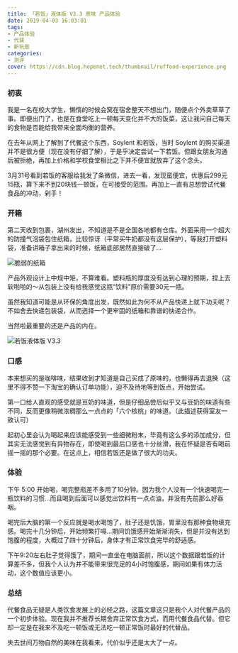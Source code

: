 ```yaml
---
title: 「若饭」液体版 V3.3 原味 产品体验
date: 2019-04-03 16:03:01
tags:
- 产品体验
- 代餐
- 新玩意
categories:
- 测评
cover: https://cdn.blog.hopenet.tech/thumbnail/ruffood-experience.png
---
```


### 初衷
我是一名在校大学生，懒惰的时候会窝在宿舍整天不想出门，随便点个外卖草草了事。即便出门了，也是在食堂吃上一顿每天变化并不大的饭菜，这让我问自己每天的食物是否能给我带来全面均衡的营养。

<!-- more -->

在去年从网上了解到了代餐这个东西，Soylent 和若饭，当时 Soylent 的购买渠道并不是很方便（现在没有仔细了解），于是乎决定尝试一下若饭。但跟女朋友沟通后被拒绝，再加上价格和学校食堂相比之下并不便宜就放弃了这个念头。

3月31号看到若饭的客服给我发了条微信，进去一看，发现蛮便宜，优惠后299元15瓶，算下来不到20块钱一顿饭，在可接受的范围。再加上一直有总想尝试代餐食品的冲动，剁手！

### 开箱
第二天收到包裹，湖州发出，不知道是不是全国各地都有仓库。外面采用一个超大的防撞气泡袋包住纸箱，比较惊讶（平常买牛奶都没有这层保护），等我打开塑料袋，准备讲箱子拿出来的时候，纸箱底部居然直接破了...

![脆弱的纸箱](https://cdn.blog.hopenet.tech/article/ruffood/ruofan2.jpg)

产品外观设计上中规中矩，不算难看。塑料瓶的厚度没有达到心理的预期，捏上去软啪啪的～从包装上没有给我感觉这瓶“饮料”原价需要30元一瓶。

虽然我知道可能是从环保的角度出发，既然如此为何不从产品快递上就下功夫呢？不如舍去快递包装袋，从而选择一个更牢固的纸箱和靠谱的快递合作。

当然啦最重要的还是产品的内在。

![若饭液体版 V3.3](https://cdn.blog.hopenet.tech/article/ruffood/ruofan.jpg)

### 口感
本来想买的是咖啡味，结果收到才知道是自己买成了原味的，也懒得再去退换（这里不得不赞一下淘宝的确认订单功能），迫不及待地等到饭点，开始尝试。

第一口给人直观的感受就是豆奶的味道，但是仔细品尝后似乎又与豆奶的味道有些不同，反而更像稍微浓稠那么一点点的「六个核桃」的味道。（此描述获得室友一致认可）

起初心里会认为喝起来应该能感受到一些细微粉末，毕竟有这么多的添加成分，但其实无法感觉到有异物存在，即使喝到最后口感也十分丝滑，我在怀疑是否有喝前摇一摇的那个必要。在这点上，相信若饭还是做了很大的功夫。

### 体验
下午 5:00 开始喝，喝完整瓶差不多用了10分钟。因为我个人没有一个快速喝完一瓶饮料的习惯…而且喝到后面可以感觉出饮料有一点点油，并没有先前那么好吞咽。

喝完后大脑的第一个反应就是喝水喝饱了，肚子还是饥饿，胃里没有那种食物填充感。喝完十几分钟后，开始频繁打嗝…期间饥饿感开始渐渐消失，但是并没有达到饱腹的程度，大概过了四十分钟后，身体才有正常饮食完毕的舒适感。

下午9:20左右肚子觉得饿了，期间一直坐在电脑面前，所以这个数据跟若饭的计算差不多，但我个人认为并不能带来很充足的4小时饱腹感，期间如果有体力活动，这个数值应该更小。

### 总结
代餐食品无疑是人类饮食发展上的必经之路，这篇文章这只是我个人对代餐产品的一个初步体验。现在我并不推荐长期舍弃正常饮食方式，而用代餐食品代替。但它却一定是在我来不及吃一顿饭或无法吃一顿正常饭时最好的代替品。

失去世间万物自然的美味在我看来，代价似乎还是太大了一点。
